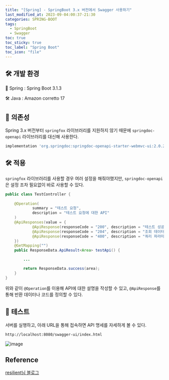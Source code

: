 ```yaml
---
title: "[Spring] - SpringBoot 3.x 버전에서 Swagger 사용하기"
last_modified_at: 2023-09-04:00:37-21:30
categories: SPRING-BOOT
tags:
  - SpringBoot
  - Swagger
toc: true
toc_sticky: true
toc_label: "Spring Boot"
toc_icon: "file"
---
```


## 🛠️ 개발 환경

🍃 Spring : Spring Boot 3.1.3

🛠️ Java : Amazon corretto 17

## 📔 의존성

Spring 3.x 버전부터 `springfox` 라이브러리를 지원하지 않기 때문에 `springdoc-openapi` 라이브러리를 대신해 사용한다.

```bash
implementation 'org.springdoc:springdoc-openapi-starter-webmvc-ui:2.0.2'
```

## 🛠️ 적용

`springfox` 라이브러리를 사용할 경우 여러 설정을 해줘야했지만,
`springdoc-openapi`은 설정 조차 필요없이 바로 사용할 수 있다.

```java
public class TestController {
    
    @Operation(
            summary = "테스트 요청",
            description = "테스트 요청에 대한 API"
    )
    @ApiResponses(value = {
            @ApiResponse(responseCode = "200", description = "테스트 성공"),
            @ApiResponse(responseCode = "204", description = "조회 데이터 없음"),
            @ApiResponse(responseCode = "400", description = "쿼리 파라미터 오류")
    })
    @GetMapping("")
    public ResponseData.ApiResult<Area> testApi() {

        ...

        return ResponseData.success(area);
    }
}
```

위와 같이 `@Operation`를 이용해 API에 대한 설명을 작성할 수 있고,
`@ApiResponse`를 통해 반환 데이터나 코드를 정의할 수 있다.

## 🧩 테스트

서버를 실행하고, 아래 URL을 통해 접속하면 API 명세를 자세하게 볼 수 있다.

```bash
http://localhost:8080/swagger-ui/index.html
```

![image](https://github.com/Jwhyee/japan-festival-api/assets/82663161/fe2e0fa4-2daa-4e15-89ca-af11190375a4)


## Reference

[resilient님 블로그](https://resilient-923.tistory.com/414)